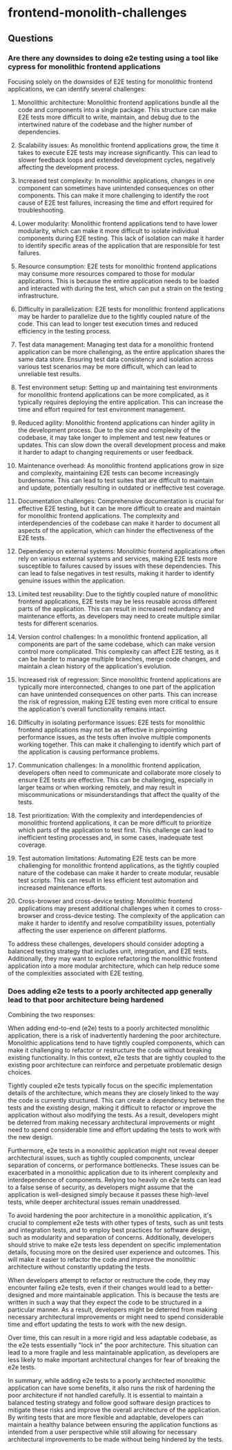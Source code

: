 # frontend-monolith-challenges

## Questions

### Are there any downsides to doing e2e testing using a tool like cypress for monolithic frontend applications
Focusing solely on the downsides of E2E testing for monolithic frontend applications, we can identify several challenges:

1. Monolithic architecture: Monolithic frontend applications bundle all the code and components into a single package. This structure can make E2E tests more difficult to write, maintain, and debug due to the intertwined nature of the codebase and the higher number of dependencies.

2. Scalability issues: As monolithic frontend applications grow, the time it takes to execute E2E tests may increase significantly. This can lead to slower feedback loops and extended development cycles, negatively affecting the development process.

3. Increased test complexity: In monolithic applications, changes in one component can sometimes have unintended consequences on other components. This can make it more challenging to identify the root cause of E2E test failures, increasing the time and effort required for troubleshooting.

4. Lower modularity: Monolithic frontend applications tend to have lower modularity, which can make it more difficult to isolate individual components during E2E testing. This lack of isolation can make it harder to identify specific areas of the application that are responsible for test failures.

5. Resource consumption: E2E tests for monolithic frontend applications may consume more resources compared to those for modular applications. This is because the entire application needs to be loaded and interacted with during the test, which can put a strain on the testing infrastructure.

6. Difficulty in parallelization: E2E tests for monolithic frontend applications may be harder to parallelize due to the tightly coupled nature of the code. This can lead to longer test execution times and reduced efficiency in the testing process.

7. Test data management: Managing test data for a monolithic frontend application can be more challenging, as the entire application shares the same data store. Ensuring test data consistency and isolation across various test scenarios may be more difficult, which can lead to unreliable test results.

8. Test environment setup: Setting up and maintaining test environments for monolithic frontend applications can be more complicated, as it typically requires deploying the entire application. This can increase the time and effort required for test environment management.

9. Reduced agility: Monolithic frontend applications can hinder agility in the development process. Due to the size and complexity of the codebase, it may take longer to implement and test new features or updates. This can slow down the overall development process and make it harder to adapt to changing requirements or user feedback.

10. Maintenance overhead: As monolithic frontend applications grow in size and complexity, maintaining E2E tests can become increasingly burdensome. This can lead to test suites that are difficult to maintain and update, potentially resulting in outdated or ineffective test coverage.

11. Documentation challenges: Comprehensive documentation is crucial for effective E2E testing, but it can be more difficult to create and maintain for monolithic frontend applications. The complexity and interdependencies of the codebase can make it harder to document all aspects of the application, which can hinder the effectiveness of the E2E tests.

12. Dependency on external systems: Monolithic frontend applications often rely on various external systems and services, making E2E tests more susceptible to failures caused by issues with these dependencies. This can lead to false negatives in test results, making it harder to identify genuine issues within the application.

13. Limited test reusability: Due to the tightly coupled nature of monolithic frontend applications, E2E tests may be less reusable across different parts of the application. This can result in increased redundancy and maintenance efforts, as developers may need to create multiple similar tests for different scenarios.

14. Version control challenges: In a monolithic frontend application, all components are part of the same codebase, which can make version control more complicated. This complexity can affect E2E testing, as it can be harder to manage multiple branches, merge code changes, and maintain a clean history of the application's evolution.

15. Increased risk of regression: Since monolithic frontend applications are typically more interconnected, changes to one part of the application can have unintended consequences on other parts. This can increase the risk of regression, making E2E testing even more critical to ensure the application's overall functionality remains intact.

16. Difficulty in isolating performance issues: E2E tests for monolithic frontend applications may not be as effective in pinpointing performance issues, as the tests often involve multiple components working together. This can make it challenging to identify which part of the application is causing performance problems.

17. Communication challenges: In a monolithic frontend application, developers often need to communicate and collaborate more closely to ensure E2E tests are effective. This can be challenging, especially in larger teams or when working remotely, and may result in miscommunications or misunderstandings that affect the quality of the tests.

18. Test prioritization: With the complexity and interdependencies of monolithic frontend applications, it can be more difficult to prioritize which parts of the application to test first. This challenge can lead to inefficient testing processes and, in some cases, inadequate test coverage.

19. Test automation limitations: Automating E2E tests can be more challenging for monolithic frontend applications, as the tightly coupled nature of the codebase can make it harder to create modular, reusable test scripts. This can result in less efficient test automation and increased maintenance efforts.

20. Cross-browser and cross-device testing: Monolithic frontend applications may present additional challenges when it comes to cross-browser and cross-device testing. The complexity of the application can make it harder to identify and resolve compatibility issues, potentially affecting the user experience on different platforms.

To address these challenges, developers should consider adopting a balanced testing strategy that includes unit, integration, and E2E tests. Additionally, they may want to explore refactoring the monolithic frontend application into a more modular architecture, which can help reduce some of the complexities associated with E2E testing.

### Does adding e2e tests to a poorly architected app generally lead to that poor architecture being hardened
Combining the two responses:

When adding end-to-end (e2e) tests to a poorly architected monolithic application, there is a risk of inadvertently hardening the poor architecture. Monolithic applications tend to have tightly coupled components, which can make it challenging to refactor or restructure the code without breaking existing functionality. In this context, e2e tests that are tightly coupled to the existing poor architecture can reinforce and perpetuate problematic design choices.

Tightly coupled e2e tests typically focus on the specific implementation details of the architecture, which means they are closely linked to the way the code is currently structured. This can create a dependency between the tests and the existing design, making it difficult to refactor or improve the application without also modifying the tests. As a result, developers might be deterred from making necessary architectural improvements or might need to spend considerable time and effort updating the tests to work with the new design.

Furthermore, e2e tests in a monolithic application might not reveal deeper architectural issues, such as tightly coupled components, unclear separation of concerns, or performance bottlenecks. These issues can be exacerbated in a monolithic application due to its inherent complexity and interdependence of components. Relying too heavily on e2e tests can lead to a false sense of security, as developers might assume that the application is well-designed simply because it passes these high-level tests, while deeper architectural issues remain unaddressed.

To avoid hardening the poor architecture in a monolithic application, it's crucial to complement e2e tests with other types of tests, such as unit tests and integration tests, and to employ best practices for software design, such as modularity and separation of concerns. Additionally, developers should strive to make e2e tests less dependent on specific implementation details, focusing more on the desired user experience and outcomes. This will make it easier to refactor the code and improve the monolithic architecture without constantly updating the tests.

When developers attempt to refactor or restructure the code, they may encounter failing e2e tests, even if their changes would lead to a better-designed and more maintainable application. This is because the tests are written in such a way that they expect the code to be structured in a particular manner. As a result, developers might be deterred from making necessary architectural improvements or might need to spend considerable time and effort updating the tests to work with the new design.

Over time, this can result in a more rigid and less adaptable codebase, as the e2e tests essentially "lock in" the poor architecture. This situation can lead to a more fragile and less maintainable application, as developers are less likely to make important architectural changes for fear of breaking the e2e tests.

In summary, while adding e2e tests to a poorly architected monolithic application can have some benefits, it also runs the risk of hardening the poor architecture if not handled carefully. It is essential to maintain a balanced testing strategy and follow good software design practices to mitigate these risks and improve the overall architecture of the application. By writing tests that are more flexible and adaptable, developers can maintain a healthy balance between ensuring the application functions as intended from a user perspective while still allowing for necessary architectural improvements to be made without being hindered by the tests.
